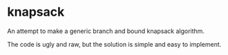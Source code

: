 # knapsack

An attempt to make a generic branch and bound knapsack algorithm.

The code is ugly and raw, but the solution is simple and easy to implement.

